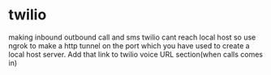 # twilio
making inbound outbound call and sms
twilio cant reach local host so use ngrok to make a http tunnel on the port which you have used to create a local host server.
Add that link to twilio voice URL section(when calls comes in) 
